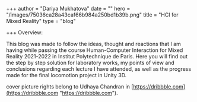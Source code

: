 +++
author = "Dariya Mukhatova"
date = ""
hero = "/images/75036ca28a43caf66b984a250bd1b39b.png"
title = "HCI for Mixed Reality"
type = "blog"

+++
Overview:

This blog was made to follow the ideas, thought and reactions that I am having while passing the course Human-Computer Interaction for Mixed Reality 2021-2022 in Institut Polytechnique de Paris. Here you will find out the step by step solution for laboratory works, my points of view and conclusions regarding each lecture I have attended, as well as the progress made for the final locomotion project in Unity 3D.

cover picture rights belong to Udhaya Chandran in [https://dribbble.com](https://dribbble.com "https://dribbble.com").